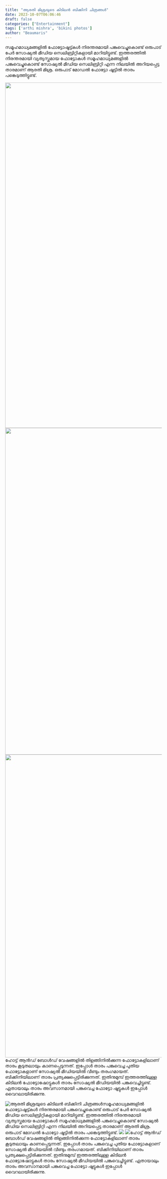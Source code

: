 ```yaml
---
title: "ആരതി മിശ്രയുടെ കിടിലൻ ബിക്കിനി ചിത്രങ്ങൾ"
date: 2023-10-07T06:06:46
draft: false
categories: ["Entertainment"]
tags: ['arthi mishra', 'bikini photos']
author: "Beaumaris"
---
```


സമൂഹമാധ്യമങ്ങളിൽ ഫോട്ടോഷൂട്ട്കൾ നിരന്തരമായി പങ്കുവെച്ചുകൊണ്ട് ഒരുപാട് പേർ സോഷ്യൽ മീഡിയ സെലിബ്രിറ്റികളായി മാറിയിട്ടുണ്ട്. ഇത്തരത്തിൽ നിരന്തരമായി വ്യത്യസ്തമായ ഫോട്ടോകൾ സമൂഹമാധ്യമങ്ങളിൽ പങ്കുവെച്ചുകൊണ്ട് സോഷ്യൽ മീഡിയ സെലിബ്രിറ്റി എന്ന നിലയിൽ അറിയപ്പെട്ട താരമാണ് ആരതി മിശ്ര. ഒരുപാട് മോഡൽ ഫോട്ടോ ഷൂട്ടിൽ താരം പങ്കെടുത്തിട്ടുണ്ട്.

<img class="alignnone size-full wp-image-423980" src="https://cdn.boolokam.com/articles/2023/10/acaac.jpg" alt="" width="830" height="1107" /> <img class="alignnone size-full wp-image-423981" src="https://cdn.boolokam.com/articles/2023/10/caaaccc.jpg" alt="" width="785" height="1047" /> <img class="alignnone size-full wp-image-423982" src="https://cdn.boolokam.com/articles/2023/10/cacvvv-1.jpg" alt="" width="729" height="971" />ഹോട്ട് ആൻഡ് ബോൾഡ് വേഷങ്ങളിൽ തിളങ്ങിനിൽക്കുന്ന ഫോട്ടോകളിലാണ് താരം കൂടുതലായും കാണപ്പെടുന്നത്. ഇപ്പോൾ താരം പങ്കുവെച്ച പുതിയ ഫോട്ടോകളാണ് സോഷ്യൽ മീഡിയയിൽ വീണ്ടും തരംഗമായത്. ബിക്കിനിയിലാണ് താരം പ്രത്യക്ഷപ്പെട്ടിരിക്കുന്നത്. ഇതിനുമുമ്പ് ഇത്തരത്തിലുള്ള കിടിലൻ ഫോട്ടോഷോട്ടുകൾ താരം സോഷ്യൽ മീഡിയയിൽ പങ്കുവെച്ചിട്ടുണ്ട്. ഏതായാലും താരം അവസാനമായി പങ്കുവെച്ച ഫോട്ടോ ഷൂട്ടുകൾ ഇപ്പോൾ വൈറലായിരിക്കുന്നു.


![ആരതി മിശ്രയുടെ കിടിലൻ ബിക്കിനി ചിത്രങ്ങൾ](https://cdn.boolokam.com/articles/2023/10/acaac.jpg)സമൂഹമാധ്യമങ്ങളിൽ ഫോട്ടോഷൂട്ട്കൾ നിരന്തരമായി പങ്കുവെച്ചുകൊണ്ട് ഒരുപാട് പേർ സോഷ്യൽ മീഡിയ സെലിബ്രിറ്റികളായി മാറിയിട്ടുണ്ട്. ഇത്തരത്തിൽ നിരന്തരമായി വ്യത്യസ്തമായ ഫോട്ടോകൾ സമൂഹമാധ്യമങ്ങളിൽ പങ്കുവെച്ചുകൊണ്ട് സോഷ്യൽ മീഡിയ സെലിബ്രിറ്റി എന്ന നിലയിൽ അറിയപ്പെട്ട താരമാണ് ആരതി മിശ്ര. ഒരുപാട് മോഡൽ ഫോട്ടോ ഷൂട്ടിൽ താരം പങ്കെടുത്തിട്ടുണ്ട്. ![](https://cdn.boolokam.com/articles/2023/10/caaaccc.jpg) ![](https://cdn.boolokam.com/articles/2023/10/cacvvv-1.jpg)ഹോട്ട് ആൻഡ് ബോൾഡ് വേഷങ്ങളിൽ തിളങ്ങിനിൽക്കുന്ന ഫോട്ടോകളിലാണ് താരം കൂടുതലായും കാണപ്പെടുന്നത്. ഇപ്പോൾ താരം പങ്കുവെച്ച പുതിയ ഫോട്ടോകളാണ് സോഷ്യൽ മീഡിയയിൽ വീണ്ടും തരംഗമായത്. ബിക്കിനിയിലാണ് താരം പ്രത്യക്ഷപ്പെട്ടിരിക്കുന്നത്. ഇതിനുമുമ്പ് ഇത്തരത്തിലുള്ള കിടിലൻ ഫോട്ടോഷോട്ടുകൾ താരം സോഷ്യൽ മീഡിയയിൽ പങ്കുവെച്ചിട്ടുണ്ട്. ഏതായാലും താരം അവസാനമായി പങ്കുവെച്ച ഫോട്ടോ ഷൂട്ടുകൾ ഇപ്പോൾ വൈറലായിരിക്കുന്നു.
